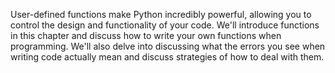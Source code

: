 User-defined functions make Python incredibly powerful, allowing you to control the design and functionality of your code. We'll introduce functions in this chapter and discuss how to write your own functions when programming. We'll also delve into discussing what the errors you see when writing code actually mean and discuss strategies of how to deal with them. 
